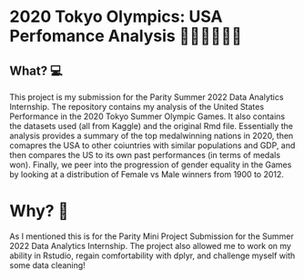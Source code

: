 # 2020 Tokyo Olympics: USA Perfomance Analysis 🏃🏽‍♂️🏊🏻‍♀️

## What? 💻
This project is my submission for the Parity Summer 2022 Data Analytics Internship. The repository contains my analysis of the United States Performance in the 2020 Tokyo Summer Olympic Games. It also contains the datasets used (all from Kaggle) and the original Rmd file. Essentially the analysis provides a summary of the top medalwinning nations in 2020, then comapres the USA to other coiuntries with similar populations and GDP, and then compares the US to its own past performances (in terms of medals won). Finally, we peer into the progression of gender equality in the Games by looking at a distribution of Female vs Male winners from 1900 to 2012.

# Why? 🤔
As I mentioned this is for the Parity Mini Project Submission for the Summer 2022 Data Analytics Internship. The project also allowed me to work on my ability in Rstudio, regain comfortability with dplyr, and challenge myself with some data cleaning!
